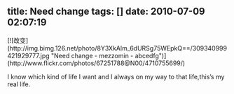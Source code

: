 title: Need change
tags: []
date: 2010-07-09 02:07:19
---

<p>[![改变](http://img.bimg.126.net/photo/8Y3XkAlm_6dURSg75WEpkQ==/309340999421929777.jpg "Need change - mezzomin - abcedfg")](http://www.flickr.com/photos/67251788@N00/4710755699/)

I know which kind of life I want and I always on my way to that life,this’s my real life.
</p>